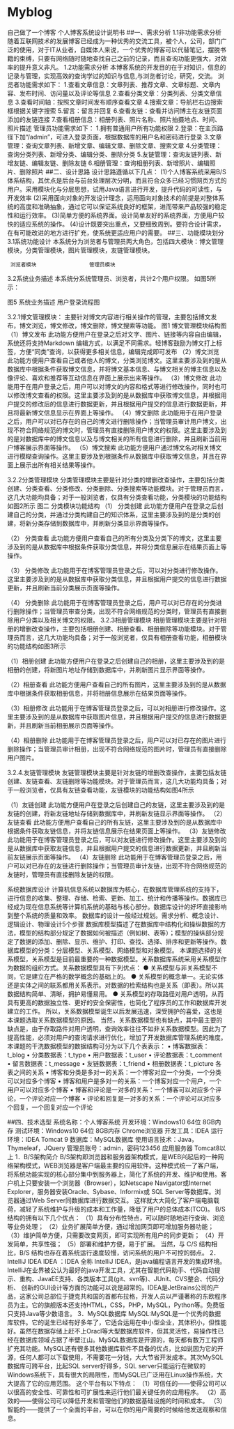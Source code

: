 # Myblog
自己做了一个博客
个人博客系统设计说明书
##一、需求分析
1.1非功能需求分析
随着互联网技术的发展博客已经成为一种优秀的交流工具，被个人，公司，部门广泛的使用，对于IT从业者，自媒体人来说，一个优秀的博客可以代替笔记，摆脱书籍的束缚，只要有网络随时随地查找自己之前的记录，而且查询功能更强大，对效率的提升意义非凡。
1.2功能需求分析
  本博客系统的开发目的在于对知识，信息的记录与管理，实现高效的查询学过的知识与信息,与浏览者讨论，研究，交流。
浏览者功能需求如下：
1.查看文章信息：文章列表、推荐文章、文章标题、文章内容、发布时间、访问量以及评论等信息
2.查看分类文章：分类列表、分类文章信息
3.查看时间轴：按照文章时间发布顺序查看文章
4.搜索文章：导航栏右边搜索框根据关键字搜索
5.留言：留言并回复
6.查看友链：查看并访问博主在友链页面添加的友链连接
7.查看相册信息：相册列表、照片名称、照片拍摄地点、时间、照片描述
管理员功能需求如下：
1.拥有普通用户所有功能权限
2.登录：在主页路径下加“/admin”，可进入登录页面，根据数据库的用户名和密码进行登录
3.文章管理：查询文章列表、新增文章、编辑文章、删除文章、搜索文章
4.分类管理：查询分类列表、新增分类、编辑分类、删除分类
5.友链管理：查询友链列表、新增友链、编辑友链、删除友链
6.相册管理：查询相册列表、新增照片、编辑照片、删除照片
##二、设计思路
设计思路遵循以下几点：
(1)个人博客系统采用B/S体系结构，其优点是后台与前台处理层次分明，而且符合众多已经习惯网页方式的用户。采用模块化与分层思想，试用Java语言进行开发，提升代码的可读性，与开发效率
(2)采用面向对象的开发设计理念，运用面向对象技术的前提是对整体系统的高度和准确抽象，通过它可以保证系统良好的框架，进而带来产品较强的稳定性和运行效率。
(3)简单方便的系统界面。设计简单友好的系统界面，方便用户较快的适应系统的操作。
(4)设计既要突出重点，又要细致周到。要符合设计需求，在有可能改进的地方进行扩充，使系统更适应用户的需要。
##三、功能模块划分
3.1系统功能设计
本系统分为浏览者与管理员两大角色，包括四大模块：博文管理模块，分类管理模块，图片管理模块，友链管理模块。
       
     浏览者模块                 管理员模块
3.2系统业务描述
本系统分系统管理员、浏览者，共计2个用户权限。
如图5所示：

图5 系统业务描述
用户登录流程图


3.2.1博文管理模块：
主要针对博文内容进行相关操作的管理，主要包括博文发布，博文浏览，博文修改，博文删除，博文搜索等功能。
图1 博文管理模块结构图
（1）博文发布
此功能方便用户在登录之后对文字、图片、链接等内容自由编辑，系统还将支持Markdown 编辑方式，以满足不同需求。轻博客鼓励为博文打上标签，方便“同类”查询，以获得更多相关信息，编辑完成即可发布
（2）博文浏览
此功能方便用户查看自己或者他人的博文，分类浏览博文。这里主要涉及到的是从数据库中根据条件获取博文信息，并将博文基本信息、与博文相关的博主信息以及像评论、喜欢和推荐等互动信息在界面上展示出来等操作。
（3）博文修改
此功能用于在用户登录之后，用户可以对博文的内容和格式等进行修改操作，同时也可以修改博文查看的权限。这里主要涉及到的是从数据库中获取博文信息，并根据用户提交的修改后的信息进行数据更新，并且根据用户提交的信息进行数据更新，并且将最新博文信息显示在界面上等操作。
（4）博文删除
此功能用于在用户登录之后，用户可以对已存在的自己的博文进行删除操作；当管理员审计用户博文，出现不符合网络规范的博文时，管理员有直接删除用户博文的权限。这里主要涉及到的是对数据库中的博文信息以及与博文相关的所有信息进行删除，并且刷新当前用户博客展示界面等操作。
（5）博文搜索
此功能方便用户通过博文名对相关博文进行模糊查询操作。这里主要涉及到根据条件从数据库中获取博文信息，并且在界面上展示出所有相关结果等操作。

3.2.2分类管理模块
分类管理模块主要是针对分类的增删改查操作，主要包括分类创建、分类查看、分类修改、分类删除、分类搜索等功能模块。对于管理员而言，这几大功能均具备；对于一般浏览者，仅具有分类查看功能，分类模块的功能结构如图2所示
图二 分类模块功能结构
（1）	分类创建
此功能方便用户在登录之后创建自己的分类，并通过分类构建自己的知识体系，这里主要涉及到的是分类的创建，将新分类存储到数据库中，并刷新分类显示界面等操作。

（2）	分类查看
此功能方便用户查看自己的所有分类及分类下的博文，这里主要涉及到的是从数据库中根据条件获取分类信息，并将分类信息展示在结果页面上等操作。

（3）	分类修改
此功能用于在博客管理员登录之后，可以对分类进行修改操作。这里主要涉及到的是从数据库中获取分类信息，并且根据用户提交的信息进行数据更新，并且刷新当前分类展示页面等操作。

（4）	分类删除
此功能用于在博客管理员登录之后，用户可以对已存在的分类进行删除操作；当管理员审查分类，出现不符合网络规范的分类时，管理员有直接删除用户分类以及相关博文的权限。
3.2.3相册管理模块
相册管理模块主要是针对相册的增删改查操作，主要包括相册创建、相册查看、相册删除等功能模块。对于管理员而言，这几大功能均具备；对于一般浏览者，仅具有相册查看功能，相册模块的功能结构如图3所示

（1）相册创建
此功能方便用户在登录之后创建自己的相册，这里主要涉及到的是相册的创建，将新图片地址存储到数据库中，并刷新图片显示界面等操作。

（2）相册查看
此功能方便用户查看自己的所有图片，这里主要涉及到的是从数据库中根据条件获取相册信息，并将相册信息展示在结果页面等操作。

（3）相册修改
此功能用于在博客管理员登录之后，可以对相册进行修改操作。这里主要涉及到的是从数据库中获取图片信息，并且根据用户提交的信息进行数据更新，并且刷新当前相册展示页面等操作。

（4）相册删除
此功能用于在博客管理员登录之后，用户可以对已存在的图片进行删除操作；当管理员审计相册，出现不符合网络规范的图片时，管理员有直接删除用户图片。

3.2.4.友链管理模块
友链管理模块主要是针对友链的增删改查操作，主要包括友链创建、友链查看、友链删除等功能模块。对于管理员而言，这几大功能均具备；对于一般浏览者，仅具有友链查看功能，友链模块的功能结构如图4所示

（1）友链创建
此功能方便用户在登录之后创建自己的友链，这里主要涉及到的是友链的创建，将新友链地址存储到数据库中，并刷新友链显示界面等操作。
（2）友链查看
此功能方便用户查看自己的所有友链，这里主要涉及到的是从数据库中根据条件获取友链信息，并将友链信息展示在结果页面上等操作。
（3）友链修改
此功能用于在博客管理员登录之后，可以对友链进行修改操作。这里主要涉及到的是从数据库中获取友链信息，并且根据用户提交的信息进行数据更新，并且刷新当前友链展示页面等操作。
（4）友链删除
此功能用于在博客管理员登录之后，用户可以对已存在的友链进行删除操作；当管理员审计友链，出现不符合网络规范的友链时，管理员有直接删除友链的权限。

系统数据库设计
计算机信息系统以数据库为核心，在数据库管理系统的支持下，进行信息的收集、整理、存储、检索、更新、加工、统计和传播等操作。数据库已经成为现在信息系统等计算机系统的基础与核心部分。数据库设计的好坏直接影响到整个系统的质量和效率。
数据库的设计一般经过规划。需求分析、概念设计、逻辑设计、物理设计5个步骤
数据库模型描述了在数据库中结构化和操纵数据的方法，模型的结构部分规定了数据如何被描述（例如树、表等）；模型的操纵部分规定了数据的添加、删除、显示、维护、打印、查找、选择、排序和更新等操作。数据库模型的分类：分层模型、关系模型、网络模型和对象模型。
本课题选择的关系模型，关系模型是目前最重要的一种数据模型。关系数据库系统采用关系模型作为数据的组织方式。关系数据模型具有下列优点：
● 关系模型与非关系模型不同，它是建立在严格的数学概念的基础上的。
● 关系模型的概念单一。无论实体还是实体之间的联系都用关系表示。对数据的检索结构也是关系（即表）。所以其数据结构简单、清晰，拥护易懂易用。
● 关系模型的存取路径对用户透明，从而具有更高的数据独立性、更好的安全保密性，也简化了程序员的工作和数据库开发建立的工作。
所以，关系数据模型诞生以后发展迅速，深受拥护的喜爱，这也是本课题选取关系数据模型的原因。
当然，关系数据模型也有缺点，其中最主要的缺点是，由于存取路件对用户透明，查询效率往往不如非关系数据模型。因此为了提高性能，必须对用户的查询请求进行优化，增加了开发数据库管理系统的难度。
本课题的干洗数据模型的数据结构可分为以下几个表表示：
•	博客数据表：t_blog
•	分类数据表：t_type
•	用户数据表：t_user
•	评论数据表：t_comment
•	留言数据表：t_message
•	友链数据表：t_friend
•	相册数据表：t_picture
各表之间的关系
•	博客和分类是多对一的关系：一个博客对应一个分类，一个分类可以对应多个博客
•	博客和用户是多对一的关系：一个博客对应一个用户，一个用户可以对应多个博客
•	博客和评论是一对多的关系：一个博客可以对应多个评论，一个评论对应一个博客
•	评论和回复是一对多的关系：一个评论可以对应多个回复，一个回复对应一个评论

##四、技术选型
系统名称：个人博客系统
开发环境：Windows10 64位 8GB内存
测试环境：Windows10 64位 8GB内存 Chrome浏览器
开发工具：IDEA 
运行环境：IDEA Tomcat 9
数据库：MySQL数据库
使用语言技术：Java，Thymeleaf，JQuery
管理员账号：admin，密码123456
应用服务器 Tomcat8以上
1．B/S架构简介
B/S架构即浏览器和服务器架构模式，是WEB兴起后的一种网络架构模式，WEB浏览器是客户端最主要的应用软件。这种模式统一了客户端，将系统功能实现的核心部分集中到服务器上，简化了系统的开发、维护和使用。客户机上只要安装一个浏览器（Browser），如Netscape Navigator或Internet Explorer，服务器安装Oracle、Sybase、Informix或 SQL Server等数据库。浏览器通过Web Server同数据库进行数据交互。 这样就大大简化了客户端电脑载荷，减轻了系统维护与升级的成本和工作量，降低了用户的总体成本(TCO)。
B/S 结构的拥有以下几个优点：
（1）具有分布性特点，可以随时随地进行查询、浏览等业务处理；
（2）业务扩展简单方便，通过增加网页即可增加服务器功能；
（3）维护简单方便，只需要改变网页，即可实现所有用户的同步更新；
（4）开发简单，共享性强；
（5）部署和维护方便，易于扩展。
当然，与 C/S 结构相比，B/S 结构也存在着系统运行速度较慢，访问系统的用户不可控的弱点。
2．IntelliJ IDEA
IDEA ：IDEA 全称 IntelliJ IDEA，是java编程语言开发的集成环境。IntelliJ在业界被公认为最好的java开发工具，尤其在智能代码助手、代码自动提示、重构、JavaEE支持、各类版本工具(git、svn等)、JUnit、CVS整合、代码分析、 创新的GUI设计等方面的功能可以说是超常的。IDEA是JetBrains公司的产品，这家公司总部位于捷克共和国的首都布拉格，开发人员以严谨著称的东欧程序员为主。它的旗舰版本还支持HTML，CSS，PHP，MySQL，Python等。免费版只支持Java等少数语言。
3．MySQL数据库
MySQL:MySQL是一个优秀的数据库软件。它的诞生已经有好多年了，它适合运用在中小型企业，其体积小，但性能好。虽然在数据存储上赶不上Oracl等大型数据库软件，但其灵活性，易操作性已经在数据库领域占据了半壁江山。MySQL数据库是开源的，每天都有数万工程师扩充其功能。MySQL还有很多其他数据库软件不具备的优点，比如说因为它的开源，任何人都可以下载使用，不需要花一分钱，大大节省开发成本。其次MySQL数据库可跨平台，比起SQL server好得多，SQL server只能运行在微软的Windows系统下，具有很大的局限性，而MySQL已广泛用在Linux操作系统，大大提高了它的应用范围。
这个平台有以下特点：
（1）可信任的——使得公司可以以很高的安全性、可靠性和可扩展性来运行他们最关键任务的应用程序。
（2）高效的——使得公司可以降低开发和管理他们的数据基础设施的时间和成本。
（3）智能的——提供了一个全面的平台，可以在你的用户需要的时候给他发送观察和信息。

